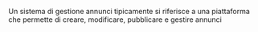 Un sistema di gestione annunci tipicamente si riferisce a una piattaforma che permette di creare, modificare, pubblicare e gestire annunci